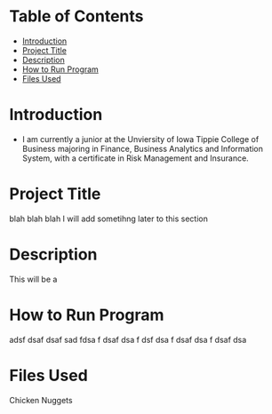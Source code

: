 # Table of Contents
- [Introduction](https://Github.com/shawnhiramatsu/Hello_World#Introduction)
- [Project Title](https://Github.com/shawnhiramatsu/Hello_World#Project-Title)
- [Description](https://Github.com/shawnhiramatsu/Hello_World#Description)
- [How to Run Program](https://Github.com/shawnhiramatsu/Hello_World#How-to-Run-Program)
- [Files Used](https://Github.com/shawnhiramatsu/Hello_World#Files-Used)
# Introduction
- I am currently a junior at the Unviersity of Iowa Tippie College of Business majoring in Finance, Business Analytics and Information System, with a certificate in Risk Management and Insurance.
# Project Title
blah blah blah I will add sometihng later to this section
# Description
This will be a
# How to Run Program
adsf
dsaf
dsaf
sad
fdsa
f
dsaf
dsa
f
dsf
dsa
f
dsaf
dsa
f
dsaf
dsa
# Files Used
Chicken Nuggets
